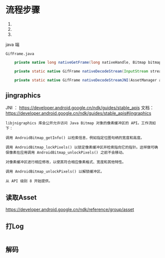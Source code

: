 # 流程步骤

1.
2.
3.

java 端

`GifFrame.java`

```Java
    private native long nativeGetFrame(long nativeHandle, Bitmap bitmap, int frameIndex);

    private static native GifFrame nativeDecodeStream(InputStream stream, byte[] buffer);

    private static native GifFrame nativeDecodeStreamJNI(AssetManager assertManager, String gifPath);

```

## jingraphics
JNI ： https://developer.android.google.cn/ndk/guides/stable_apis
文档： https://developer.android.google.cn/ndk/guides/stable_apis#jingraphics

```
libjnigraphics 库会公开允许访问 Java Bitmap 对象的像素缓冲区的 API。工作流如下：

调用 AndroidBitmap_getInfo() 以检索信息，例如指定位图句柄的宽度和高度。

调用 AndroidBitmap_lockPixels() 以锁定像素缓冲区并检索指向它的指针。这样做可确保像素在应用调用 AndroidBitmap_unlockPixels() 之前不会移动。

对像素缓冲区进行相应修改，以使其符合相应像素格式、宽度和其他特性。

调用 AndroidBitmap_unlockPixels() 以解锁缓冲区。

从 API 级别 8 开始提供。
```

## 读取Asset

https://developer.android.google.cn/ndk/reference/group/asset

## 打Log

```C++


```

## 解码

